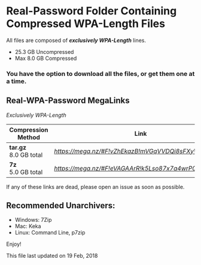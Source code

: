 # Real-Password Folder Containing Compressed WPA-Length Files


All files are composed of __*exclusively WPA-Length*__ lines.

  * 25.3 GB Uncompressed
  * Max 8.0 GB Compressed


### You have the option to download all the files, or get them one at a time.


  ## Real-WPA-Password MegaLinks
  *Exclusively WPA-Length*


  | Compression Method | Link |
  | --- | --- |
  | __tar.gz__ <br> 8.0 GB total | *https://mega.nz/#F!vZhEkazB!mVGqVVDQi8sFXyWgDkU2vw* |
  | __7z__ <br> 5.0 GB total |*https://mega.nz/#F!eVAGAArR!k5Lso87x7a4wrP03np_Eaw* |

If any of these links are dead, please open an issue as soon as possible.



## Recommended Unarchivers:
  * Windows: 7Zip
  * Mac: Keka
  * Linux: Command Line, p7zip

  Enjoy!

  This file last updated on 19 Feb, 2018
